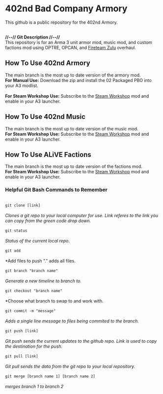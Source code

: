 # 402nd Bad Company Armory
This github is a public repository for the 402nd Armory.

<br /> **//--// Git Description //--//** <br />
This repository is for an Arma 3 unit armor mod, music mod, and custom factions mod using OPTRE, OPCAN, and [Fireteam Zulu](https://github.com/vespade/Zulu) overhaul.

## How To Use 402nd Armory
The main branch is the most up to date version of the armory mod.
<br /> **For Manual Use:** Download the zip and install the 02 Packaged PBO into your A3 modlist. <br />
<br /> **For Steam Workshop Use:** Subscribe to the [Steam Workshop](https://steamcommunity.com/sharedfiles/filedetails/?id=2378333056) mod and enable in your A3 launcher. <br />

## How To Use 402nd Music
The main branch is the most up to date version of the music mod.
<br /> **For Steam Workshop Use:** Subscribe to the [Steam Workshop](https://steamcommunity.com/sharedfiles/filedetails/?id=2632313882) mod and enable in your A3 launcher. <br />

## How To Use ALiVE Factions
The main branch is the most up to date version of the factions mod.
<br /> **For Steam Workshop Use:** Subscribe to the [Steam Workshop](https://steamcommunity.com/sharedfiles/filedetails/?id=2535351854) mod and enable in your A3 launcher. <br />

### Helpful Git Bash Commands to Remember
<br /> ``` git clone [link] ``` <br />
	<br /> *Clones a git repo to your local computer for use. Link referes to the link you can copy from the green code drop down.*<br />
<br /> ``` git status ``` <br />
	<br /> *Status of the current local repo.*<br />
<br /> ``` git add ``` <br />
	<br /> *Add files to push "." adds all files.<br />
<br /> ``` git branch "branch name" ``` <br />
	<br /> *Generate a new timeline to branch to.*<br />
<br /> ``` git checkout "branch name" ``` <br />
	<br /> *Choose what branch to swap to and work with.<br />
<br /> ``` git commit -m "message" ``` <br />
	<br /> *Adds a single line message to files being commited to the branch.* <br />
<br /> ``` git push [link] ```<br />
	<br /> *Git push sends the current updates to the github repo. Link is used to copy the destination for the push.* <br />
<br /> ``` git pull [link] ``` <br />
	<br /> *Git pull sends the data from the git repo to your local repository.* <br />
    <br /> ``` git merge [branch name 1] [branch name 2] ``` <br />
	<br /> *merges branch 1 to branch 2* <br />

